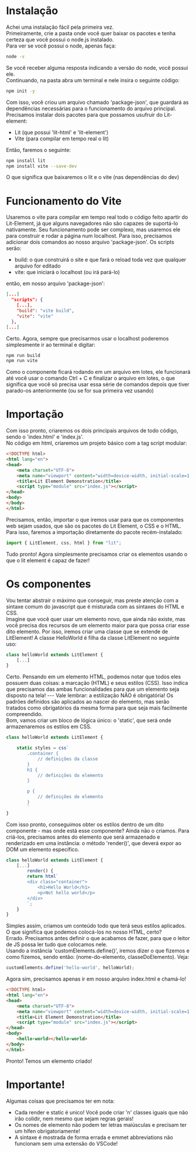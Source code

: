 # Instalação
Achei uma instalação fácil pela primeira vez.<br>
Primeiramente, crie a pasta onde você quer baixar os pacotes e tenha certeza que você possui o node.js instalado.<br>
Para ver se você possui o node, apenas faça:<br>
```bash
node -v
```
Se você receber alguma resposta indicando a versão do node, você possui ele.<br>
Continuando, na pasta abra um terminal e nele insira o seguinte código:<br>

```bash
npm init -y
```

Com isso, você criou um arquivo chamado 'package-json', que guardará as dependências necessárias para o funcionamento do arquivo principal. Precisamos instalar dois pacotes para que possamos usufruir do Lit-element:
* Lit (que possui 'lit-html' e 'lit-element')
* Vite (para compilar em tempo real o lit)

Então, faremos o seguinte:
```bash
npm install lit
npm install vite --save-dev
```

O que significa que baixaremos o lit e o vite (nas dependências do dev)<br>

# Funcionamento do Vite
Usaremos o vite para compilar em tempo real todo o código feito apartir do Lit-Element, já que alguns navegadores não são capazes de suportá-lo nativamente. Seu funcionamento pode ser complexo, mas usaremos ele para construir e rodar a página num localhost. Para isso, precisamos adicionar dois comandos ao nosso arquivo 'package-json'. Os scripts serão:
* build: o que construirá o site e que fará o reload toda vez que qualquer arquivo for editado
* vite: que iniciará o localhost (ou irá pará-lo)

então, em nosso arquivo 'package-json':
```json
[...]
  "scripts": {
    [...],
    "build": "vite build",
    "vite": "vite"
  },
[...]
```

Certo. Agora, sempre que precisarmos usar o localhost poderemos simplesmente ir ao terminal e digitar:
```bash
npm run build
npm run vite
```
Como o componente ficará rodando em um arquivo em lotes, ele funcionará até você usar o comando Ctrl + C e finalizar o arquivo em lotes, o que significa que você só precisa usar essa série de comandos depois que tiver parado-os anteriormente (ou se for sua primeira vez usando)


# Importação
Com isso pronto, criaremos os dois principais arquivos de todo código, sendo o 'index.html' e 'index.js'.<br>
No código em html, criaremos um projeto básico com a tag script modular:

```html
<!DOCTYPE html>
<html lang="en">
<head>
    <meta charset="UTF-8">
    <meta name="viewport" content="width=device-width, initial-scale=1.0">
    <title>Lit Element Demonstration</title>
    <script type="module" src="index.js"></script>
</head>
<body>
</body>
</html>
```

Precisamos, então, importar o que iremos usar para que os componentes web sejam usados, que são os pacotes do Lit Element, o CSS e o HTML.<br>
Para isso, faremos a importação diretamente do pacote recém-instalado:
```javascript
import { LitElement, css, html } from "lit";
```

Tudo pronto! Agora simplesmente precisamos criar os elementos usando o que o lit element é capaz de fazer!

# Os componentes
Vou tentar abstrair o máximo que conseguir, mas preste atenção com a sintaxe comum do javascript que é misturada com as sintaxes do HTML e CSS. <br>
Imagine que você quer usar um elemento novo, que ainda não existe, mas você precisa dos recursos de um elemento maior para que possa criar esse dito elemento. Por isso, iremos criar uma classe que se extende de LitElement! A classe HelloWorld é filha da classe LitElement no seguinte uso:

```javascript
class helloWorld extends LitElement {
    [...]
}
```

Certo. Pensando em um elemento HTML, podemos notar que todos eles possuem duas coisas: a marcação (HTML) e seus estilos (CSS). Isso indica que precisamos das ambas funcionalidades para que um elemento seja disposto na tela! --- Vale lembrar: a estilização NÃO é obrigatória! Os padrões definidos são aplicados ao nascer do elemento, mas serão tratados como obrigatórios da mesma forma para que seja mais facilmente compreendido.<br>
Bom, vamos criar um bloco de lógica único: o 'static', que será onde armazenaremos os estilos em CSS.
```javascript
class helloWorld extends LitElement {

    static styles = css`
        .container {
            // definições da classe
        }
        h1 {
            // definições do elemento
        }

        p {
            // definições do elemento
        }
        `
}
```

Com isso pronto, conseguimos obter os estilos dentro de um dito componente - mas onde está esse componente? Ainda não o criamos. Para criá-los, precisamos antes do elemento que será armazenado e renderizado em uma instância: o método 'render()', que deverá expor ao DOM um elemento específico.

```javascript
class helloWorld extends LitElement {
    [...]
        render() {
        return html`
        <div class="container">
            <h1>Hello World</h1>
            <p>Not hello world</p>
        </div>
        `;
    }
}
```
Simples assim, criamos um conteúdo todo que terá seus estilos aplicados. O que significa que podemos colocá-los no nosso HTML, certo?<br>
Errado. Precisamos antes definir o que acabamos de fazer, para que o leitor de JS possa ler tudo que colocamos nele.<br>
Usando a instância 'customElements.define()', iremos dizer o que fizemos e como fizemos, sendo então: (nome-do-elemento, classeDoElemento). Veja:

```javascript
customElements.define('hello-world', helloWorld);
```

Agora sim, precisamos apenas ir em nosso arquivo index.html e chamá-lo!

```html
<!DOCTYPE html>
<html lang="en">
<head>
    <meta charset="UTF-8">
    <meta name="viewport" content="width=device-width, initial-scale=1.0">
    <title>Lit Element Demonstration</title>
    <script type="module" src="index.js"></script>
</head>
<body>
    <hello-world></hello-world>
</body>
</html>
```

Pronto! Temos um elemento criado!

# Importante!
Algumas coisas que precisamos ter em nota:
* Cada render e static é unico! Você pode criar 'n' classes iguais que não irão colidir, nem mesmo que sejam regras gerais!
* Os nomes de elemento não podem ter letras maiúsculas e precisam ter um hífen obrigatoriamente!
* A sintaxe é mostrada de forma errada e emmet abbreviations não funcionam sem uma extensão do VSCode!